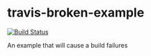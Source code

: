 # travis-broken-example

[![Build Status](https://travis-ci.com/kealan/travis-broken-example.svg?branch=master)](https://travis-ci.com/kealan/travis-broken-example)

An example that will cause a build failures


